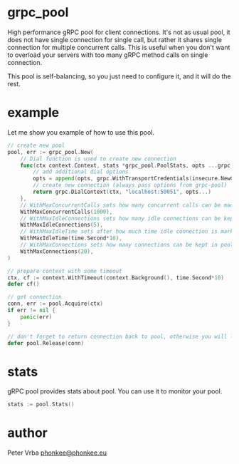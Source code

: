 # grpc_pool

High performance gRPC pool for client connections. It's not as usual pool, it does not have single connection for single call,
but rather it shares single connection for multiple concurrent calls. This is useful when you don't want to overload
your servers with too many gRPC method calls on single connection.


This pool is self-balancing, so you just need to configure it, and it will do the rest.

# example

Let me show you example of how to use this pool.

```go
// create new pool
pool, err := grpc_pool.New(
    // Dial function is used to create new connection
    func(ctx context.Context, stats *grpc_pool.PoolStats, opts ...grpc.DialOption) (*grpc.ClientConn, error) {
        // add additional dial options
        opts = append(opts, grpc.WithTransportCredentials(insecure.NewCredentials()))
		// create new connection (always pass options from grpc-pool)
        return grpc.DialContext(ctx, "localhost:50051", opts...) 
    }, 
    // WithMaxConcurrentCalls sets how many concurrent calls can be made on single connection 
    WithMaxConcurrentCalls(1000),
    // WithMaxIdleConnections sets how many idle connections can be kept in pool
    WithMaxIdleConnections(5),
    // WithMaxIdleTime sets after how much time idle connection is marked as idle
    WithMaxIdleTime(time.Second*10),
    // WithMaxConnections sets how many connections can be kept in pool
    WithMaxConnections(20),
)

// prepare context with some timeout
ctx, cf := context.WithTimeout(context.Background(), time.Second*10)
defer cf()

// get connection
conn, err := pool.Acquire(ctx)
if err != nil {
	panic(err)
}

// don't forget to return connection back to pool, otherwise you will leak connections, and pool will be confused.
defer pool.Release(conn)
```


# stats

gRPC pool provides stats about pool. You can use it to monitor your pool.

```go
stats := pool.Stats()
````


# author

Peter Vrba <phonkee@phonkee.eu>